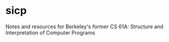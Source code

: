 # sicp
Notes and resources for Berkeley's former CS 61A: Structure and Interpretation of Computer Programs 
